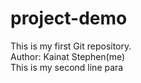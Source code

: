 # project-demo
This is my first Git repository.
<br>
Author: Kainat Stephen(me)
<br>
This is my second line para
